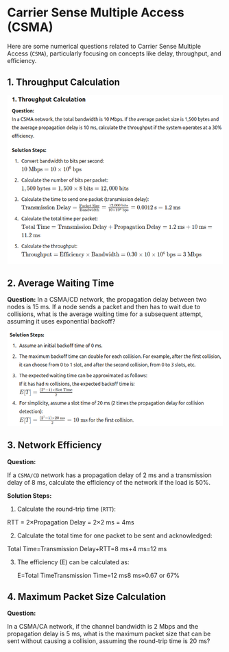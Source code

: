 # Carrier Sense Multiple Access (CSMA)

Here are some numerical questions related to Carrier Sense Multiple Access (`CSMA`), particularly focusing on concepts like delay, throughput, and efficiency.

## 1. Throughput Calculation

![1. Throughput Calculation](Throughput-Calculation.png)

## 2. Average Waiting Time

**Question:**
In a CSMA/CD network, the propagation delay between two nodes is 15 ms. If a node sends a packet and then has to wait due to collisions, what is the average waiting time for a subsequent attempt, assuming it uses exponential backoff?

![Average Waiting Time](image.png)

## 3. Network Efficiency

**Question:**

If a `CSMA/CD` network has a propagation delay of 2 ms and a transmission delay of 8 ms, calculate the efficiency of the network if the load is 50%.

**Solution Steps:**

1. Calculate the round-trip time (`RTT`):

RTT = 2×Propagation Delay = 2×2 ms = 4ms

2. Calculate the total time for one packet to be sent and acknowledged:

Total Time=Transmission Delay+RTT=8 ms+4 ms=12 ms

3. The efficiency (E) can be calculated as:

   E=Total TimeTransmission Time​=12 ms8 ms​≈0.67 or 67%

## 4. Maximum Packet Size Calculation

**Question:**

In a CSMA/CA network, if the channel bandwidth is 2 Mbps and the propagation delay is 5 ms, what is the maximum packet size that can be sent without causing a collision, assuming the round-trip time is 20 ms?
